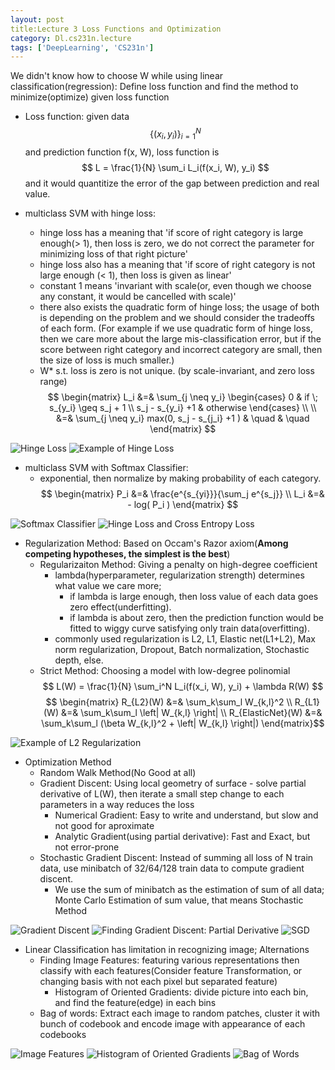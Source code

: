 ```yaml
---
layout: post
title:Lecture 3 Loss Functions and Optimization
category: Dl.cs231n.lecture
tags: ['DeepLearning', 'CS231n']
---
```


We didn't know how to choose W while using linear classification(regression): Define loss function and find the method to minimize(optimize) given loss function

* Loss function: given data
$$
  \{(x_i, y_i)\}_{i=1}^N
$$
and prediction function f(x, W), loss function is
$$
  L = \frac{1}{N} \sum_i L_i(f(x_i, W), y_i)
$$
and it would quantitize the error of the gap between prediction and real value.

* multiclass SVM with hinge loss:
  - hinge loss has a meaning that 'if score of right category is large enough(> 1), then loss is zero, we do not correct the parameter for minimizing loss of that right picture'
  - hinge loss also has a meaning that 'if score of right category is not large enough (< 1), then loss is given as linear'
  - constant 1 means 'invariant with scale(or, even though we choose any constant, it would be cancelled with scale)'
  - there also exists the quadratic form of hinge loss; the usage of both is depending on the problem and we should consider the tradeoffs of each form. (For example if we use quadratic form of hinge loss, then we care more about the large mis-classification error, but if the score between right category and incorrect category are small, then the size of loss is much smaller.)
  - W* s.t. loss is zero is not unique. (by scale-invariant, and zero loss range)
$$
\begin{matrix}
L_i &=& \sum_{j \neq y_i}
\begin{cases}
0 & if \; s_{y_i} \geq s_j + 1 \\
s_j - s_{y_i} +1 & otherwise
\end{cases}
\\ \\
     &=& \sum_{j \neq y_i} max(0, s_j - s_{j_i} +1 ) & \quad & \quad
\end{matrix}
$$

![Hinge Loss](/public/img/cs231n/lec3.hinge_loss.png)
![Example of Hinge Loss](/public/img/cs231n/lec3.example_of_hinge_loss.png)

* multiclass SVM with Softmax Classifier:
  - exponential, then normalize by making probability of each category.
$$
\begin{matrix}
P_i &=& \frac{e^{s_{yi}}}{\sum_j e^{s_j}} \\
L_i &=& - log( P_i )
\end{matrix}
$$

![Softmax Classifier](/public/img/cs231n/lec3.softmax_classifier.png)
![Hinge Loss and Cross Entropy Loss](/public/img/cs231n/lec3.hinge_loss_and_cross_entropy_loss.png)

* Regularization Method: Based on Occam's Razor axiom(__Among competing hypotheses, the simplest is the best__)
  - Regularizaiton Method: Giving a penalty on high-degree coefficient
    - lambda(hyperparameter, regularization strength) determines what value we care more;
      - if lambda is large enough, then loss value of each data goes zero effect(underfitting).
      - if lambda is about zero, then the prediction function would be fitted to wiggy curve satisfying only train data(overfitting).
    - commonly used regularization is L2, L1, Elastic net(L1+L2), Max norm regularization, Dropout, Batch normalization, Stochastic depth, else.
  - Strict Method: Choosing a model with low-degree polinomial 
$$
  L(W) = \frac{1}{N} \sum_i^N L_i(f(x_i, W), y_i) + \lambda R(W)
$$
$$ \begin{matrix}
  R_{L2}(W) &=& \sum_k\sum_l W_{k,l}^2 \\
  R_{L1}(W) &=& \sum_k\sum_l \left| W_{k,l} \right| \\
  R_{ElasticNet}(W) &=& \sum_k\sum_l (\beta  W_{k,l}^2 + \left| W_{k,l} \right|)
\end{matrix}$$

![Example of L2 Regularization](/public/img/cs231n/lec3.example_of_L2_regularization.png)

* Optimization Method
  - Random Walk Method(No Good at all)
  - Gradient Discent: Using local geometry of surface - solve partial derivative of L(W), then iterate a small step change to each parameters in a way reduces the loss
    - Numerical Gradient: Easy to write and understand, but slow and not good for aproximate
    - Analytic Gradient(using partial derivative): Fast and Exact, but not error-prone
  - Stochastic Gradient Discent: Instead of summing all loss of N train data, use minibatch of 32/64/128 train data to compute gradient discent.
    -  We use the sum of minibatch as the estimation of sum of all data; Monte Carlo Estimation of sum value, that means Stochastic Method

![Gradient Discent](/public/img/cs231n/lec3.gradient_discent.png)
![Finding Gradient Discent: Partial Derivative](/public/img/cs231n/lec3.find_gradient_with_deltaL.png)
![SGD](/public/img/cs231n/lec3.SGD.png)

* Linear Classification has limitation in recognizing image; Alternations
  - Finding Image Features: featuring various representations then classify with each features(Consider feature Transformation, or changing basis with not each pixel but separated feature)
    - Histogram of Oriented Gradients: divide picture into each bin, and find the feature(edge) in each bins
  - Bag of words: Extract each image to random patches, cluster it with bunch of codebook and encode image with appearance of each codebooks

![Image Features](/public/img/cs231n/lec3.image_features.png)
![Histogram of Oriented Gradients](/public/img/cs231n/lec3.HoG.png)
![Bag of Words](/public/img/cs231n/lec3.Bag_of_Words.png)
